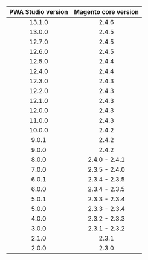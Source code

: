 | PWA Studio version | Magento core version |
|:------------------:|:--------------------:|
|       13.1.0       |        2.4.6         |
|       13.0.0       |        2.4.5         |
|       12.7.0       |        2.4.5         |
|       12.6.0       |        2.4.5         |
|       12.5.0       |        2.4.4         |
|       12.4.0       |        2.4.4         |
|       12.3.0       |        2.4.3         |
|       12.2.0       |        2.4.3         |
|       12.1.0       |        2.4.3         |
|       12.0.0       |        2.4.3         |
|       11.0.0       |        2.4.3         |
|       10.0.0       |        2.4.2         |
|       9.0.1        |        2.4.2         |
|       9.0.0        |        2.4.2         |
|       8.0.0        |    2.4.0 - 2.4.1     |
|       7.0.0        |    2.3.5 - 2.4.0     |
|       6.0.1        |    2.3.4 - 2.3.5     |
|       6.0.0        |    2.3.4 - 2.3.5     |
|       5.0.1        |    2.3.3 - 2.3.4     |
|       5.0.0        |    2.3.3 - 2.3.4     |
|       4.0.0        |    2.3.2 - 2.3.3     |
|       3.0.0        |    2.3.1 - 2.3.2     |
|       2.1.0        |        2.3.1         |
|       2.0.0        |        2.3.0         |
